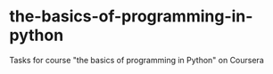 # the-basics-of-programming-in-python
Tasks for course "the basics of programming in Python" on Coursera
